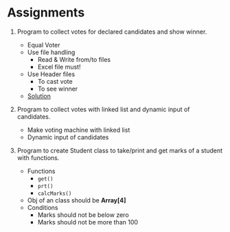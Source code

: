 # Assignments

1. Program to collect votes for declared candidates and show winner.
   - Equal Voter
   - Use file handling
     - Read & Write from/to files
     - Excel file must!
   - Use Header files
     - To cast vote
     - To see winner
   - [Solution](assignments/2_assignment_voting_machine.c)
   
2. Program to collect votes with linked list and dynamic input of candidates.
   - Make voting machine with linked list
   - Dynamic input of candidates
   
3. Program to create Student class to take/print and get marks of a student with functions.
    - Functions
        - `get()`
        - `prt()`
        - `calcMarks()`
    - Obj of an class should be **Array[4]**
    - Conditions
        - Marks should not be below zero
        - Marks should not be more than 100